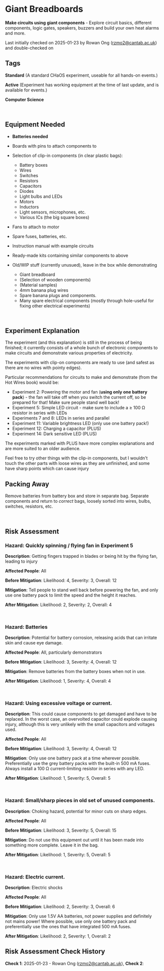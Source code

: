 # Giant Breadboards

**Make circuits using giant components** - Explore circuit basics, different components, logic gates, speakers, buzzers and build your own heat alarms and more.

Last initially checked on 2025-01-23 by Rowan Ong (rzmo2@cantab.ac.uk) and double-checked on 

## Tags

<!--- Start Tags (DO NOT REMOVE THIS COMMENT) --->

**Standard** (A standard CHaOS experiment, useable for all hands-on events.)

**Active** (Experiment has working equipment at the time of last update, and is available for events.)

**Computer Science**

<!--- End Tags (DO NOT REMOVE THIS COMMENT) --->

<br/>

## Equipment Needed

- **Batteries needed**
- Boards with pins to attach components to
- Selection of clip-in components (in clear plastic bags):
  - Battery boxes
  - Wires
  - Switches
  - Resistors
  - Capacitors
  - Diodes
  - Light bulbs and LEDs
  - Motors
  - Inductors
  - Light sensors, microphones, etc.
  - Various ICs (the big square boxes)
- Fans to attach to motor
- Spare fuses, batteries, etc.
- Instruction manual with example circuits
- Ready-made kits containing similar components to above

- Old/WIP stuff (currently unusued), leave in the box while demonstrating
  - Giant breadboard
  - (Selection of wooden components)
  - (Material samples)
  - 4mm banana plug wires
  - Spare banana plugs and components.
  - Many spare electrical components (mostly through hole-useful for fixing other electrical experiments)

<br/>

## Experiment Explanation

The experiment (and this explanation) is still in the process of being finished; it currently consists of a whole bunch of electronic components to make circuits and demonstrate various properties of electricity.

The experiments with clip-on components are ready to use (and safest as there are no wires with pointy edges).

Particular recommendations for circuits to make and demonstrate (from the Hot Wires book) would be:

- Experiment 2: Powering the motor and fan (**using only one battery pack**) - the fan will take off when you switch the current off, so be prepared for that! Make sure people stand well back!
- Experiment 5: Simple LED circuit - make sure to include a ≥ 100 Ω resistor in series with LEDs
- Experiments 7 and 8: LEDs in series and parallel
- Experiment 11: Variable brightness LED (only use one battery pack!)
- Experiment 12: Charging a capacitor (PLUS)
- Experiment 14: Dark sensitive LED (PLUS)

The experiments marked with PLUS have more complex explanations and are more suited to an older audience.

Feel free to try other things with the clip-in components, but I wouldn't touch the other parts with loose wires as they are unfinished, and some have sharp points which can cause injury

## Packing Away

Remove batteries from battery box and store in separate bag. Separate components and return to *correct* bags, loosely sorted into wires, bulbs, switches, resistors, etc.

<br/>

## Risk Assessment

### **Hazard**: Quickly spinning / flying fan in Experiment 5

**Description**: Getting fingers trapped in blades or being hit by the flying fan, leading to injury

**Affected People**: All

**Before Mitigation**: Likelihood: 4, Severity: 3, Overall: 12

**Mitigation**: Tell people to stand well back before powering the fan, and only use one battery pack to limit the speed and the height it reaches.

**After Mitigation**: Likelihood: 2, Severity: 2, Overall: 4

<br/>

### **Hazard**: Batteries

**Description**: Potential for battery corrosion, releasing acids that can irritate skin and cause eye damage.

**Affected People**: All, particularly demonstrators

**Before Mitigation**: Likelihood: 3, Severity: 4, Overall: 12

**Mitigation**: Remove batteries from the battery boxes when not in use.

**After Mitigation**: Likelihood: 1, Severity: 4, Overall: 4

<br/>

### **Hazard**: Using excessive voltage or current.

**Description**: This could cause components to get damaged and have to be replaced. In the worst case, an overvolted capacitor could explode causing injury, although this is very unlikely with the small capacitors and voltages used.

**Affected People**: All

**Before Mitigation**: Likelihood: 3, Severity: 4, Overall: 12

**Mitigation**: Only use one battery pack at a time wherever possible. Preferentially use the grey battery packs with the built-in 500 mA fuses. Always install a 100 Ω current-limiting resistor in series with any LED.

**After Mitigation**: Likelihood: 1, Severity: 5, Overall: 5

<br/>

### **Hazard**: Small/sharp pieces in old set of unused components.

**Description**: Choking hazard, potential for minor cuts on sharp edges.

**Affected People**: All

**Before Mitigation**: Likelihood: 3, Severity: 5, Overall: 15

**Mitigation**: Do not use this equipment out until it has been made into something more complete. Leave it in the bag.

**After Mitigation**: Likelihood: 1, Severity: 5, Overall: 5

<br/>

### **Hazard**: Electric current.

**Description**: Electric shocks

**Affected People**: All

**Before Mitigation**: Likelihood: 2, Severity: 3, Overall: 6

**Mitigation**: Only use 1.5V AA batteries, not power supplies and definitely not mains power! Where possible, use only one battery pack and preferentially use the ones that have integrated 500 mA fuses.

**After Mitigation**: Likelihood: 2, Severity: 1, Overall: 2

## Risk Assessment Check History

**Check 1**: 2025-01-23 - Rowan Ong (rzmo2@cantab.ac.uk), **Check 2**: 
